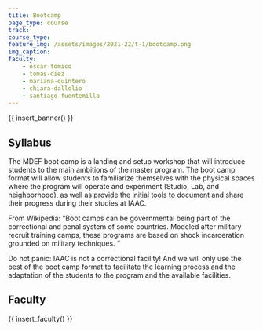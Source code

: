 ```yaml
---
title: Bootcamp
page_type: course
track:
course_type:
feature_img: /assets/images/2021-22/t-1/bootcamp.png
img_caption: 
faculty: 
    - oscar-tomico
    - tomas-diez
    - mariana-quintero
    - chiara-dallolio
    - santiago-fuentemilla
---
```


{{ insert_banner() }}

## Syllabus

The MDEF boot camp is a landing and setup workshop that will introduce students to the main ambitions of the master program. The boot camp format will allow students to familiarize themselves with the physical spaces where the program will operate and experiment (Studio, Lab, and neighborhood), as well as provide the initial tools to document and share their progress during their studies at IAAC.

From Wikipedia: “Boot camps can be governmental being part of the correctional and penal system of some countries. Modeled after military recruit training camps, these programs are based on shock incarceration grounded on military techniques. “

Do not panic: IAAC is not a correctional facility! And we will only use the best of the boot camp format to facilitate the learning process and the adaptation of the students to the program and the available facilities.

## Faculty

{{ insert_faculty() }}